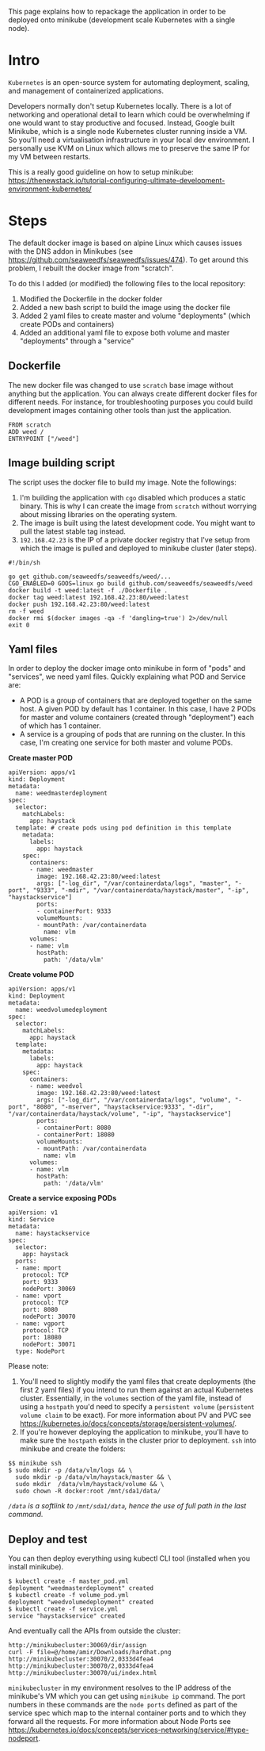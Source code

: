 This page explains how to repackage the application in order to be deployed onto minikube (development scale Kubernetes with a single node).

# Intro

`Kubernetes` is an open-source system for automating deployment, scaling, and management of containerized applications.

Developers normally don't setup Kubernetes locally. There is a lot of networking and operational detail to learn which could be overwhelming if one would want to stay productive and focused. Instead, Google built Minikube, which is a single node Kubernetes cluster running inside a VM. So you'll need a virtualisation infrastructure in your local dev environment. I personally use KVM on Linux which allows me to preserve the same IP for my VM between restarts.

This is a really good guideline on how to setup minikube: https://thenewstack.io/tutorial-configuring-ultimate-development-environment-kubernetes/

# Steps

The default docker image is based on alpine Linux which causes issues with the DNS addon in Minikubes (see https://github.com/seaweedfs/seaweedfs/issues/474). To get around this problem, I rebuilt the docker image from "scratch".

To do this I added (or modified) the following files to the local repository:

1. Modified the Dockerfile in the docker folder
2. Added a new bash script to build the image using the docker file
3. Added 2 yaml files to create master and volume "deployments" (which create PODs and containers)
4. Added an additional yaml file to expose both volume and master "deployments" through a "service"


## Dockerfile

The new docker file was changed to use `scratch` base image without anything but the application. You can always create different docker files for different needs. For instance, for troubleshooting purposes you could build development images containing other tools than just the application.

```
FROM scratch
ADD weed /
ENTRYPOINT ["/weed"]
```

## Image building script

The script uses the docker file to build my image. Note the followings:
1. I'm building the application with `cgo` disabled which produces a static binary. This is why I can create the image from `scratch` without worrying about missing libraries on the operating system.
2. The image is built using the latest development code. You might want to pull the latest stable tag instead.
3. `192.168.42.23` is the IP of a private docker registry that I've setup from which the image is pulled and deployed to minikube cluster (later steps).

```
#!/bin/sh

go get github.com/seaweedfs/seaweedfs/weed/...
CGO_ENABLED=0 GOOS=linux go build github.com/seaweedfs/seaweedfs/weed 
docker build -t weed:latest -f ./Dockerfile .
docker tag weed:latest 192.168.42.23:80/weed:latest
docker push 192.168.42.23:80/weed:latest
rm -f weed
docker rmi $(docker images -qa -f 'dangling=true') 2>/dev/null
exit 0
```

## Yaml files

In order to deploy the docker image onto minikube in form of "pods" and "services", we need yaml files. Quickly explaining what POD and Service are:

* A POD is a group of containers that are deployed together on the same host. A given POD by default has 1 container. In this case, I have 2 PODs for master and volume containers (created through "deployment") each of which has 1 container.
* A service is a grouping of pods that are running on the cluster. In this case, I'm creating one service for both master and volume PODs.

**Create master POD**

```
apiVersion: apps/v1
kind: Deployment
metadata:
  name: weedmasterdeployment
spec:
  selector:
    matchLabels:
      app: haystack
  template: # create pods using pod definition in this template
    metadata:
      labels:
        app: haystack
    spec:
      containers:
      - name: weedmaster
        image: 192.168.42.23:80/weed:latest
        args: ["-log_dir", "/var/containerdata/logs", "master", "-port", "9333", "-mdir", "/var/containerdata/haystack/master", "-ip", "haystackservice"]
        ports:
        - containerPort: 9333
        volumeMounts:
        - mountPath: /var/containerdata
          name: vlm
      volumes:
      - name: vlm
        hostPath:
          path: '/data/vlm'
```

**Create volume POD**

```
apiVersion: apps/v1
kind: Deployment
metadata:
  name: weedvolumedeployment
spec:
  selector:
    matchLabels:
      app: haystack
  template:
    metadata:
      labels:
        app: haystack
    spec:
      containers:
      - name: weedvol
        image: 192.168.42.23:80/weed:latest
        args: ["-log_dir", "/var/containerdata/logs", "volume", "-port", "8080", "-mserver", "haystackservice:9333", "-dir", "/var/containerdata/haystack/volume", "-ip", "haystackservice"]
        ports:
        - containerPort: 8080
        - containerPort: 18080
        volumeMounts:
        - mountPath: /var/containerdata
          name: vlm
      volumes:
      - name: vlm
        hostPath:
          path: '/data/vlm'
```

**Create a service exposing PODs**

```
apiVersion: v1
kind: Service
metadata:
  name: haystackservice
spec:
  selector:
    app: haystack
  ports:
  - name: mport
    protocol: TCP
    port: 9333
    nodePort: 30069
  - name: vport
    protocol: TCP
    port: 8080
    nodePort: 30070
  - name: vgport
    protocol: TCP
    port: 18080
    nodePort: 30071
  type: NodePort
```

Please note:
1. You'll need to slightly modify the yaml files that create deployments (the first 2 yaml files) if you intend to run them against an actual Kubernetes cluster. Essentially, in the `volumes` section of the yaml file, instead of using a `hostpath` you'd need to specify a `persistent volume` (`persistent volume claim` to be exact). For more information about PV and PVC see https://kubernetes.io/docs/concepts/storage/persistent-volumes/.
2. If you're however deploying the application to minikube, you'll have to make sure the `hostpath` exists in the cluster prior to deployment. `ssh` into minikube and create the folders:

```
$$ minikube ssh
$ sudo mkdir -p /data/vlm/logs && \
  sudo mkdir -p /data/vlm/haystack/master && \
  sudo mkdir  /data/vlm/haystack/volume && \
  sudo chown -R docker:root /mnt/sda1/data/
```
_`/data` is a softlink to `/mnt/sda1/data`, hence the use of full path in the last command._

## Deploy and test

You can then deploy everything using kubectl CLI tool (installed when you install minikube).

```
$ kubectl create -f master_pod.yml
deployment "weedmasterdeployment" created
$ kubectl create -f volume_pod.yml
deployment "weedvolumedeployment" created
$ kubectl create -f service.yml
service "haystackservice" created
```

And eventually call the APIs from outside the cluster:

```
http://minikubecluster:30069/dir/assign
curl -F file=@/home/amir/Downloads/hardhat.png http://minikubecluster:30070/2,0333d4fea4
http://minikubecluster:30070/2,0333d4fea4
http://minikubecluster:30070/ui/index.html
```

`minikubecluster` in my environment resolves to the IP address of the minikube's VM which you can get using `minikube ip` command.
The port numbers in these commands are the `node ports` defined as part of the service spec which map to the internal container ports and to which they forward all the requests. For more information about Node Ports see https://kubernetes.io/docs/concepts/services-networking/service/#type-nodeport.
